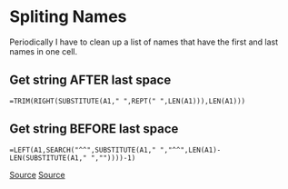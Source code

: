 # Spliting Names

Periodically I have to clean up a list of names that have the first and last
names in one cell.

## Get string AFTER last space

```
=TRIM(RIGHT(SUBSTITUTE(A1," ",REPT(" ",LEN(A1))),LEN(A1)))
```

## Get string BEFORE last space

```
=LEFT(A1,SEARCH("^^",SUBSTITUTE(A1," ","^^",LEN(A1)-LEN(SUBSTITUTE(A1," ",""))))-1)
```

[Source](https://www.mrexcel.com/forum/excel-questions/498759-find-text-after-last-space-string-post2462337.html#post2462337)
[Source](https://www.excelforum.com/excel-general/941094-extract-all-text-before-final-space-in-cell.html#post3332913)
